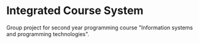 # Integrated Course System
Group project for second year programming course "Information systems and programming technologies".
